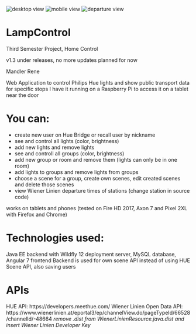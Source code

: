 ![desktop view](https://i.imgur.com/N6jFk0m.png)
![mobile view](https://i.imgur.com/NCH1whZ.png)
![departure view](https://i.imgur.com/uzU7rGS.png)

# LampControl
Third Semester Project, Home Control

v1.3 under releases, no more updates planned for now

Mandler Rene

Web Application to control Philips Hue lights and show public transport data for specific stops
I have it running on a Raspberry Pi to access it on a tablet near the door

<h1>You can:</h1>

- create new user on Hue Bridge or recall user by nickname
- see and control all lights (color, brightness)
- add new lights and remove lights
- see and controll all groups (color, brightness)
- add new group or room and remove them (lights can only be in one room)
- add lights to groups and remove lights from groups
- choose a scene for a group, create own scenes, edit created scenes and delete those scenes
- view Wiener Linien departure times of stations (change station in source code)

works on tablets and phones (tested on Fire HD 2017, Axon 7 and Pixel 2XL with Firefox and Chrome)

<h1>Technologies used:</h1>
Java EE backend with Wildfly 12 deployment server, MySQL database, Angular 7 frontend
Backend is used for own scene API instead of using HUE Scene API, also saving users

<h1>APIs</h1>
HUE API: https://developers.meethue.com/
Wiener Linien Open Data API: https://www.wienerlinien.at/eportal3/ep/channelView.do/pageTypeId/66528/channelId/-48664
<em>remove .dist from WienerLinienResource.java.dist and insert Wiener Linien Developer Key</em>
